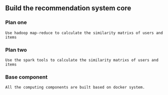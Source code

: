 ## Build the recommendation system core
### Plan one
    Use hadoop map-reduce to calculate the similarity matrixs of users and items
### Plan two
    Use the spark tools to calculate the similarity matrixs of users and items
### Base component
    All the computing components are built based on docker system.
